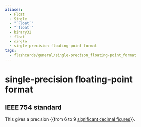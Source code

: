 ```yaml
---
aliases:
  - Float
  - Single
  - "`Float`"
  - "`float`"
  - binary32
  - float
  - single
  - single-precision floating-point format
tags:
  - flashcards/general/single-precison_floating-point_format
---
```


# single-precision floating-point format

## IEEE 754 standard

This gives a precision {{from 6 to 9 [significant decimal figures](significant%20figures.md)}}. <!--SR:!2023-09-01,4,270-->

